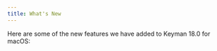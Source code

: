 ```yaml
---
title: What's New
---
```


Here are some of the new features we have added to Keyman 18.0 for macOS:
